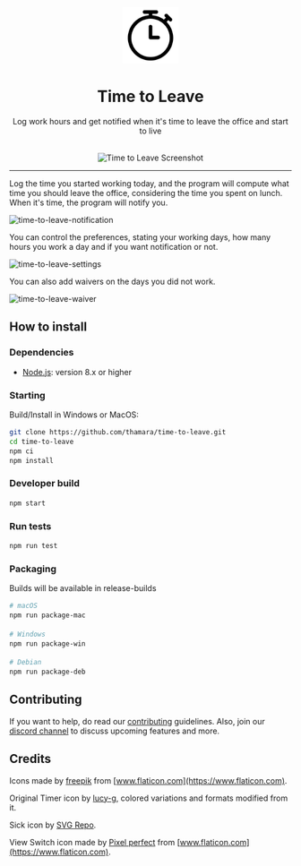 <div align="center">
  <img src="assets/timer.svg" alt="Time to Leave Logo" height="100">
  
  <br/>
  
  <h1><strong>Time to Leave</strong></h1>
  <p>Log work hours and get notified when it's time to leave the office and start to live</p>
  
  <br/>
  
  <img src="https://user-images.githubusercontent.com/846063/67172932-9e1db580-f393-11e9-87bc-1f51d57f8788.png" alt="Time to Leave Screenshot" height="500">
  
  <br/>
 
</div>

---

Log the time you started working today, and the program will compute what time you should leave the office, considering the time you spent on lunch. When it's time, the program will notify you.

![time-to-leave-notification](https://user-images.githubusercontent.com/846063/64999052-c9a51000-d8bc-11e9-9ed5-9e500d084a65.png)

You can control the preferences, stating your working days, how many hours you work a day and if you want notification or not.

![time-to-leave-settings](https://user-images.githubusercontent.com/846063/67173311-aaeed900-f394-11e9-8f40-9b3cf9ade901.png)

You can also add waivers on the days you did not work.

![time-to-leave-waiver](https://user-images.githubusercontent.com/846063/67172943-a4139680-f393-11e9-9f05-67f00da26bc1.png)

## How to install

### Dependencies

-   [Node.js](https://nodejs.org/en/): version 8.x or higher

### Starting

Build/Install in Windows or MacOS:

```bash
git clone https://github.com/thamara/time-to-leave.git
cd time-to-leave
npm ci
npm install
```

### Developer build

```bash
npm start
```

### Run tests

```bash
npm run test
```

### Packaging

Builds will be available in release-builds

```bash
# macOS
npm run package-mac

# Windows
npm run package-win

# Debian
npm run package-deb
```

## Contributing

If you want to help, do read our [contributing](CONTRIBUTING.md) guidelines.
Also, join our [discord channel](https://discord.gg/THph9C) to discuss upcoming features and more.

## Credits

Icons made by [freepik](https://www.flaticon.com/authors/freepik) from [www.flaticon.com](https://www.flaticon.com).

Original Timer icon by [lucy-g](https://icon-icons.com/icon/timer/121243), colored variations and formats modified from it.

Sick icon by [SVG Repo](https://www.svgrepo.com/svg/271898/sick).

View Switch icon made by [Pixel perfect](https://www.flaticon.com/authors/pixel-perfect) from [www.flaticon.com](https://www.flaticon.com).
